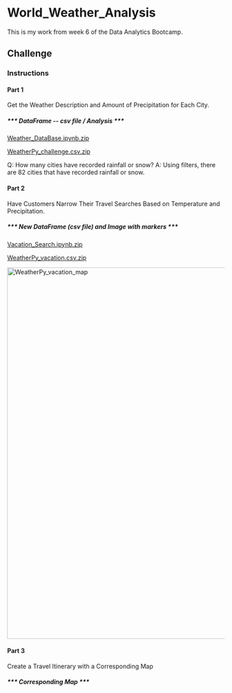 # World_Weather_Analysis
This is my work from week 6 of the Data Analytics Bootcamp.

## Challenge
### Instructions
#### Part 1
Get the Weather Description and Amount of Precipitation for Each City.

##### *** DataFrame -- csv file / Analysis ***

[Weather_DataBase.ipynb.zip](https://github.com/efuen0077/World_Weather_Analysis/files/4501365/Weather_DataBase.ipynb.zip)

[WeatherPy_challenge.csv.zip](https://github.com/efuen0077/World_Weather_Analysis/files/4501353/WeatherPy_challenge.csv.zip)

 Q: How many cities have recorded rainfall or snow? 
 A: Using filters, there are 82 cities that have recorded rainfall or snow.

#### Part 2
Have Customers Narrow Their Travel Searches Based on Temperature and Precipitation.

##### *** New DataFrame (csv file) and Image with markers ***

[Vacation_Search.ipynb.zip](https://github.com/efuen0077/World_Weather_Analysis/files/4501341/Vacation_Search.ipynb.zip)

[WeatherPy_vacation.csv.zip](https://github.com/efuen0077/World_Weather_Analysis/files/4501352/WeatherPy_vacation.csv.zip)

<img width="860" alt="WeatherPy_vacation_map" src="https://user-images.githubusercontent.com/62089134/79716507-bc556700-828b-11ea-92ac-2ccfd95e0fc2.png"> 

#### Part 3
Create a Travel Itinerary with a Corresponding Map

##### *** Corresponding Map ***




